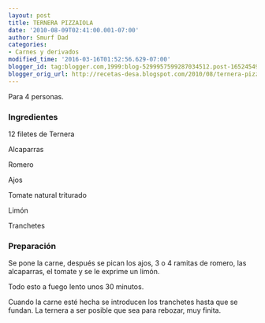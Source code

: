 ```yaml
---
layout: post
title: TERNERA PIZZAIOLA
date: '2010-08-09T02:41:00.001-07:00'
author: Smurf Dad
categories:
- Carnes y derivados
modified_time: '2016-03-16T01:52:56.629-07:00'
blogger_id: tag:blogger.com,1999:blog-5299957599287034512.post-1652454964521234728
blogger_orig_url: http://recetas-desa.blogspot.com/2010/08/ternera-pizzaiola.html
---
```


Para 4 personas.

<h3>Ingredientes</h3>
12 filetes de Ternera

Alcaparras

Romero

Ajos

Tomate natural triturado

Limón

Tranchetes



<h3>Preparación</h3>
Se pone la carne, después se pican los ajos, 3 o 4 ramitas de romero, las alcaparras, el tomate y se le exprime un limón.

Todo esto a fuego lento unos 30 minutos.



Cuando la carne esté hecha se introducen los tranchetes hasta que se fundan. La ternera a ser posible que sea para rebozar, muy finita.